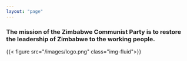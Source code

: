 ```yaml
---
layout: "page"
---
```


### The mission of the Zimbabwe Communist Party is to restore the leadership of Zimbabwe to the working people.

{{< figure src="/images/logo.png" class="img-fluid">}}
